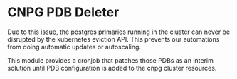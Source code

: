# CNPG PDB Deleter

Due to this [issue](https://github.com/cloudnative-pg/cloudnative-pg/issues/2570),
the postgres primaries running in the cluster can never be disrupted by the kubernetes
eviction API. This prevents our automations from doing automatic updates or autoscaling.

This module provides a cronjob that patches those PDBs as an interim solution until
PDB configuration is added to the cnpg cluster resources.
